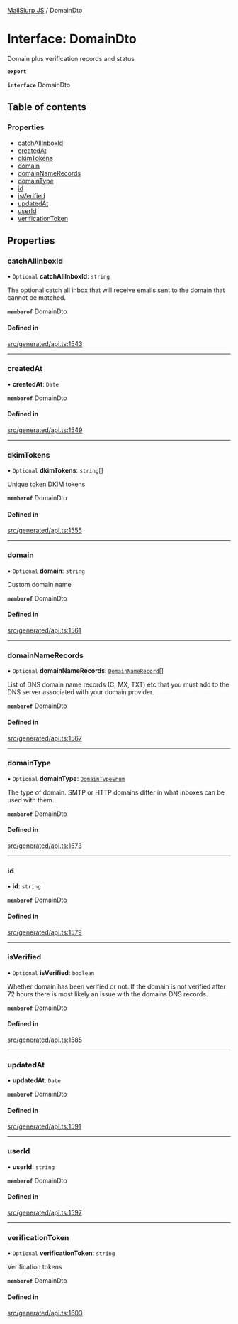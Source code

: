 [MailSlurp JS](../README.md) / DomainDto

# Interface: DomainDto

Domain plus verification records and status

**`export`**

**`interface`** DomainDto

## Table of contents

### Properties

- [catchAllInboxId](DomainDto.md#catchallinboxid)
- [createdAt](DomainDto.md#createdat)
- [dkimTokens](DomainDto.md#dkimtokens)
- [domain](DomainDto.md#domain)
- [domainNameRecords](DomainDto.md#domainnamerecords)
- [domainType](DomainDto.md#domaintype)
- [id](DomainDto.md#id)
- [isVerified](DomainDto.md#isverified)
- [updatedAt](DomainDto.md#updatedat)
- [userId](DomainDto.md#userid)
- [verificationToken](DomainDto.md#verificationtoken)

## Properties

### catchAllInboxId

• `Optional` **catchAllInboxId**: `string`

The optional catch all inbox that will receive emails sent to the domain that cannot be matched.

**`memberof`** DomainDto

#### Defined in

[src/generated/api.ts:1543](https://github.com/mailslurp/mailslurp-client/blob/f0f645f/src/generated/api.ts#L1543)

___

### createdAt

• **createdAt**: `Date`

**`memberof`** DomainDto

#### Defined in

[src/generated/api.ts:1549](https://github.com/mailslurp/mailslurp-client/blob/f0f645f/src/generated/api.ts#L1549)

___

### dkimTokens

• `Optional` **dkimTokens**: `string`[]

Unique token DKIM tokens

**`memberof`** DomainDto

#### Defined in

[src/generated/api.ts:1555](https://github.com/mailslurp/mailslurp-client/blob/f0f645f/src/generated/api.ts#L1555)

___

### domain

• `Optional` **domain**: `string`

Custom domain name

**`memberof`** DomainDto

#### Defined in

[src/generated/api.ts:1561](https://github.com/mailslurp/mailslurp-client/blob/f0f645f/src/generated/api.ts#L1561)

___

### domainNameRecords

• `Optional` **domainNameRecords**: [`DomainNameRecord`](DomainNameRecord.md)[]

List of DNS domain name records (C, MX, TXT) etc that you must add to the DNS server associated with your domain provider.

**`memberof`** DomainDto

#### Defined in

[src/generated/api.ts:1567](https://github.com/mailslurp/mailslurp-client/blob/f0f645f/src/generated/api.ts#L1567)

___

### domainType

• `Optional` **domainType**: [`DomainTypeEnum`](../enums/DomainDto.DomainTypeEnum.md)

The type of domain. SMTP or HTTP domains differ in what inboxes can be used with them.

**`memberof`** DomainDto

#### Defined in

[src/generated/api.ts:1573](https://github.com/mailslurp/mailslurp-client/blob/f0f645f/src/generated/api.ts#L1573)

___

### id

• **id**: `string`

**`memberof`** DomainDto

#### Defined in

[src/generated/api.ts:1579](https://github.com/mailslurp/mailslurp-client/blob/f0f645f/src/generated/api.ts#L1579)

___

### isVerified

• `Optional` **isVerified**: `boolean`

Whether domain has been verified or not. If the domain is not verified after 72 hours there is most likely an issue with the domains DNS records.

**`memberof`** DomainDto

#### Defined in

[src/generated/api.ts:1585](https://github.com/mailslurp/mailslurp-client/blob/f0f645f/src/generated/api.ts#L1585)

___

### updatedAt

• **updatedAt**: `Date`

**`memberof`** DomainDto

#### Defined in

[src/generated/api.ts:1591](https://github.com/mailslurp/mailslurp-client/blob/f0f645f/src/generated/api.ts#L1591)

___

### userId

• **userId**: `string`

**`memberof`** DomainDto

#### Defined in

[src/generated/api.ts:1597](https://github.com/mailslurp/mailslurp-client/blob/f0f645f/src/generated/api.ts#L1597)

___

### verificationToken

• `Optional` **verificationToken**: `string`

Verification tokens

**`memberof`** DomainDto

#### Defined in

[src/generated/api.ts:1603](https://github.com/mailslurp/mailslurp-client/blob/f0f645f/src/generated/api.ts#L1603)
